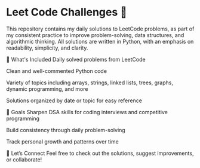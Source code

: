 # Leet Code Challenges 🧠

This repository contains my daily solutions to LeetCode problems, as part of my consistent practice to improve problem-solving, data structures, and algorithmic thinking. All solutions are written in Python, with an emphasis on readability, simplicity, and clarity.

📌 What's Included
Daily solved problems from LeetCode

Clean and well-commented Python code

Variety of topics including arrays, strings, linked lists, trees, graphs, dynamic programming, and more

Solutions organized by date or topic for easy reference

🎯 Goals
Sharpen DSA skills for coding interviews and competitive programming

Build consistency through daily problem-solving

Track personal growth and patterns over time

🚀 Let’s Connect
Feel free to check out the solutions, suggest improvements, or collaborate!


